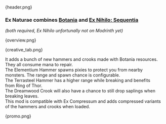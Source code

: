{header.png}

### **Ex Naturae** combines [Botania]({mod_hoster}botania) and [Ex Nihilo: Sequentia](https://www.curseforge.com/minecraft/mc-mods/ex-nihilo-sequentia)

*(both required, Ex Nihilo unfortunally not on Modrinth yet)*

{overview.png}

{creative_tab.png}

It adds a bunch of new hammers and crooks made with Botania resources. They all consume mana to repair.<br>
The Elementium Hammer spawns pixies to protect you from nearby monsters. The range and spawn chance is configurable.<br>
The Terrasteel Hammer has a higher range while breaking and benefits from Ring of Thor. <br>
The Dreamwood Crook will also have a chance to still drop saplings when breaking leaves.<br>
This mod is compatible with Ex Compressum and adds compressed variants of the hammers and crooks when loaded.<br>

{promo.png}
